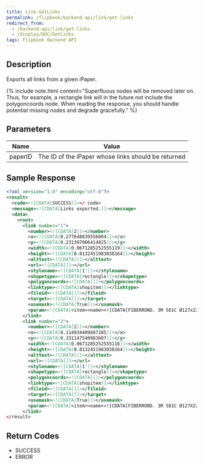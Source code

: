 ```yaml
---
title: Link.GetLinks
permalink: /flipbook/backend-api/link/get-links
redirect_from:
  - /backend-api/link/get-links
  - /display/DOC/GetLinks
tags: Flipbook Backend API
---
```


## Description
Exports all links from a given iPaper.

{% include note.html content="Superfluous nodes will be removed later on. Thus, for example, a rectangle link will in the future not include the polygoncoords node. When reading the response, you should handle potential missing nodes and degrade gracefully." %}

## Parameters

| Name    | Value
|---------|-----------------------------------------------------
| paperID | The ID of the iPaper whose links should be returned

## Sample Response

```xml
<?xml version="1.0" encoding="utf-8"?>
<result>
  <code><![CDATA[SUCCESS]]></ code>
  <message><![CDATA[Links exported.]]></message>
  <data>
    <root>
      <link number="1">
        <number><![CDATA[2]]></number>
        <x><![CDATA[0.277648839556004]]></x>
        <y><![CDATA[0.231397006414825]]></y>
        <width><![CDATA[0.0671285252555119]]></width>
        <height><![CDATA[0.0132451983038164]]></height>
        <alttext><![CDATA[]]></alttext>
        <url><![CDATA[]]></url>
        <stylename><![CDATA[1']]></stylename>
        <shapetype><![CDATA[rectangle]]></shapetype>
        <polygoncoords><![CDATA[]]></polygoncoords>
        <linktype><![CDATA[shopitem]]></linktype>
        <fileid><![CDATA[]]></fileid>
        <target><![CDATA[]]></target>
        <usemask><![CDATA[True]]></usemask>
        <param><![CDATA[<item><name><![CDATA[FIBERROND. 3M 581C Ø127x22MM P60]]></name><price><![CDATA[2.75]]></price><descr><![CDATA[]]></descr><id><![CDATA[9900002430]]></id></item>]]></param>
      </link>
      <link number="2">
        <number><![CDATA[2]]></number>
        <x><![CDATA[0.114934409687185]]></x>
        <y><![CDATA[0.331147540983607]]></y>
        <width><![CDATA[0.0671285252555116]]></width>
        <height><![CDATA[0.0132451983038164]]></height>
        <alttext><![CDATA[]]></alttext>
        <url><![CDATA[]]></url>
        <stylename><![CDATA[1']]></stylename>
        <shapetype><![CDATA[rectangle]]></shapetype>
        <polygoncoords><![CDATA[]]></polygoncoords>
        <linktype><![CDATA[shopitem]]></linktype>
        <fileid><![CDATA[]]></fileid>
        <target><![CDATA[]]></target>
        <usemask><![CDATA[True]]></usemask>
        <param><![CDATA[<item><name><![CDATA[FIBERROND. 3M 581C Ø127X22MM P50]]></name><price><![CDATA[2.75]]></price><descr><![CDATA[]]></descr><id><![CDATA[9900002429]]></id></item>]]></param>
      </link>
</result>
```

## Return Codes

* SUCCESS
* ERROR